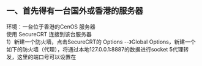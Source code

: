 ## 一、首先得有一台国外或香港的服务器
环境：一台位于香港的CenOS 服务器<br>
         使用 SecureCRT 连接到该台服务器
<br>
1）新建一个防火墙，点击SecureCRT的 Options --》Global Options，新建一个如下的防火墙（代理），将通过本地127.0.0.1:8887的数据进行socket 5代理转发，这里的端口号可以设置在

